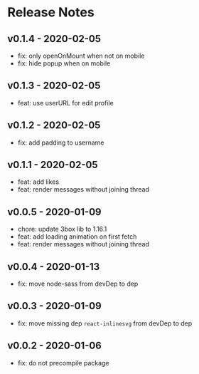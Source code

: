 # Release Notes

## v0.1.4 - 2020-02-05
* fix: only openOnMount when not on mobile
* fix: hide popup when on mobile

## v0.1.3 - 2020-02-05
* feat: use userURL for edit profile

## v0.1.2 - 2020-02-05
* fix: add padding to username

## v0.1.1 - 2020-02-05
* feat: add likes
* feat: render messages without joining thread

## v0.0.5 - 2020-01-09
* chore: update 3box lib to 1.16.1
* feat: add loading animation on first fetch
* feat: render messages without joining thread

## v0.0.4 - 2020-01-13
* fix: move node-sass from devDep to dep

## v0.0.3 - 2020-01-09
* fix: move missing dep `react-inlinesvg` from devDep to dep

## v0.0.2 - 2020-01-06
* fix: do not precompile package

